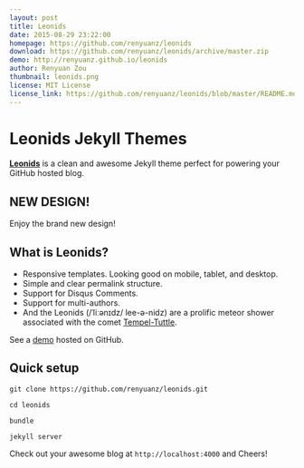 ```yaml
---
layout: post
title: Leonids
date: 2015-08-29 23:22:00
homepage: https://github.com/renyuanz/leonids
download: https://github.com/renyuanz/leonids/archive/master.zip
demo: http://renyuanz.github.io/leonids
author: Renyuan Zou
thumbnail: leonids.png
license: MIT License
license_link: https://github.com/renyuanz/leonids/blob/master/README.md
---
```


# Leonids Jekyll Themes

**[Leonids](http://renyuanz.github.io/leonids)** is a clean and awesome
Jekyll theme perfect for powering your GitHub hosted blog.

## NEW DESIGN!

Enjoy the brand new design!

## What is Leonids?

* Responsive templates. Looking good on mobile, tablet, and desktop.
* Simple and clear permalink structure.
* Support for Disqus Comments.
* Support for multi-authors.
* And the Leonids (/ˈliːənɪdz/ lee-ə-nidz) are a prolific meteor shower
  associated with the comet [Tempel-Tuttle](https://en.wikipedia.org/wiki/55P/Tempel%E2%80%93Tuttle).

See a [demo](http://renyuanz.github.io/leonids/) hosted on GitHub.

## Quick setup

`git clone https://github.com/renyuanz/leonids.git`

`cd leonids`

`bundle`

`jekyll server`

Check out your awesome blog at `http://localhost:4000` and Cheers!
